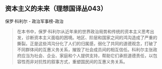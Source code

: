 ## 资本主义的未来（理想国译丛043）

保罗·科利尔  -  政治军事榜-政治

> 在本书中，保罗·科利尔从近年来的世界政治局势和传统的资本主义思考出发，诊断资本主义面临的困境。地区、阶层和国家之间的鸿沟造成了严重的撕裂。正是这些鸿沟分化了人们的归属感，弱化了共同的道德观念，打破了不同群体间的互惠义务关系，摧毁了社会成员间的相互信任。科利尔主张政府应当为社会、企业、家庭和个人提供支持，帮助它们承担道德责任，以包容性而非对抗性的叙事方式，重塑国民间的互惠义务关系。
